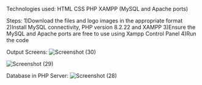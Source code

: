 Technologies used:
HTML
CSS
PHP
XAMPP (MySQL and Apache ports)


Steps:
1)Download the files and logo images in the appropriate format
2)Install MySQL connectivity, PHP version 8.2.22 and XAMPP
3)Ensure the MySQL and Apache ports are free to use using Xampp Control Panel
4)Run the code 

Output Screens:
![Screenshot (30)](https://github.com/user-attachments/assets/64a3e8be-5af9-4920-85e5-a1fb52aded61)



![Screenshot (29)](https://github.com/user-attachments/assets/e64edf8a-35f8-4b16-9198-d3838c13ae43)

Database in PHP Server:
![Screenshot (28)](https://github.com/user-attachments/assets/1c2645fb-212a-4e08-97ec-4d5f6b008269)
